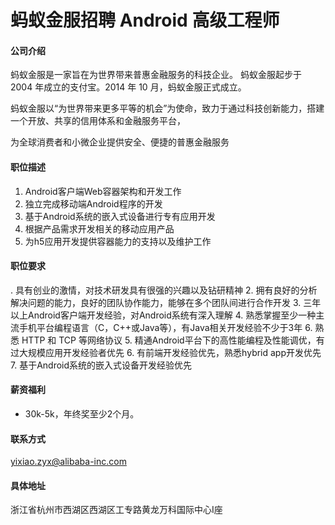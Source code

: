 蚂蚁金服招聘 Android 高级工程师
==========

#### 公司介绍
蚂蚁金服是一家旨在为世界带来普惠金融服务的科技企业。
蚂蚁金服起步于 2004 年成立的支付宝。2014 年 10 月，蚂蚁金服正式成立。

蚂蚁金服以“为世界带来更多平等的机会”为使命，致力于通过科技创新能力，搭建一个开放、共享的信用体系和金融服务平台，

为全球消费者和小微企业提供安全、便捷的普惠金融服务  

#### 职位描述

1. Android客户端Web容器架构和开发工作
2. 独立完成移动端Android程序的开发
3. 基于Android系统的嵌入式设备进行专有应用开发
4. 根据产品需求开发相关的移动应用产品
5. 为h5应用开发提供容器能力的支持以及维护工作

#### 职位要求 
. 具有创业的激情，对技术研发具有很强的兴趣以及钻研精神
2. 拥有良好的分析解决问题的能力，良好的团队协作能力，能够在多个团队间进行合作开发
3. 三年以上Android客户端开发经验，对Android系统有深入理解
4. 熟悉掌握至少一种主流手机平台编程语言（C，C++或Java等），有Java相关开发经验不少于3年
6. 熟悉 HTTP 和 TCP 等网络协议
5. 精通Android平台下的高性能编程及性能调优，有过大规模应用开发经验者优先
6. 有前端开发经验优先，熟悉hybrid app开发优先
7. 基于Android系统的嵌入式设备开发经验优先

#### 薪资福利
- 30k-5k，年终奖至少2个月。  

#### 联系方式
[yixiao.zyx@alibaba-inc.com](mailto:yixiao.zyx@alibaba-inc.com)  

#### 具体地址
浙江省杭州市西湖区西湖区工专路黄龙万科国际中心I座 
